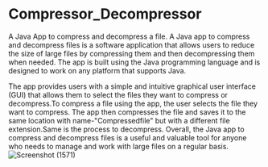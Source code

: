# Compressor_Decompressor
A Java App to compress and decompress a file.
A Java app to compress and decompress files is a software application that allows users to reduce the size of large files by compressing them and then decompressing them when needed. The app is built using the Java programming language and is designed to work on any platform that supports Java.

The app provides users with a simple and intuitive graphical user interface (GUI) that allows them to select the files they want to compress or decompress.To compress a file using the app, the user selects the file they want to compress. The app then compresses the file and saves it to the same location with name-"Compressedfile" but with a different file extension.Same is the process to decompress.
Overall, the Java app to compress and decompress files is a useful and valuable tool for anyone who needs to manage and work with large files on a regular basis.
![Screenshot (1571)](https://github.com/ayu6190/Compressor_Decompressor/assets/114721659/3e6456ad-d3f8-4822-b9ab-1f4f52101dc8)
